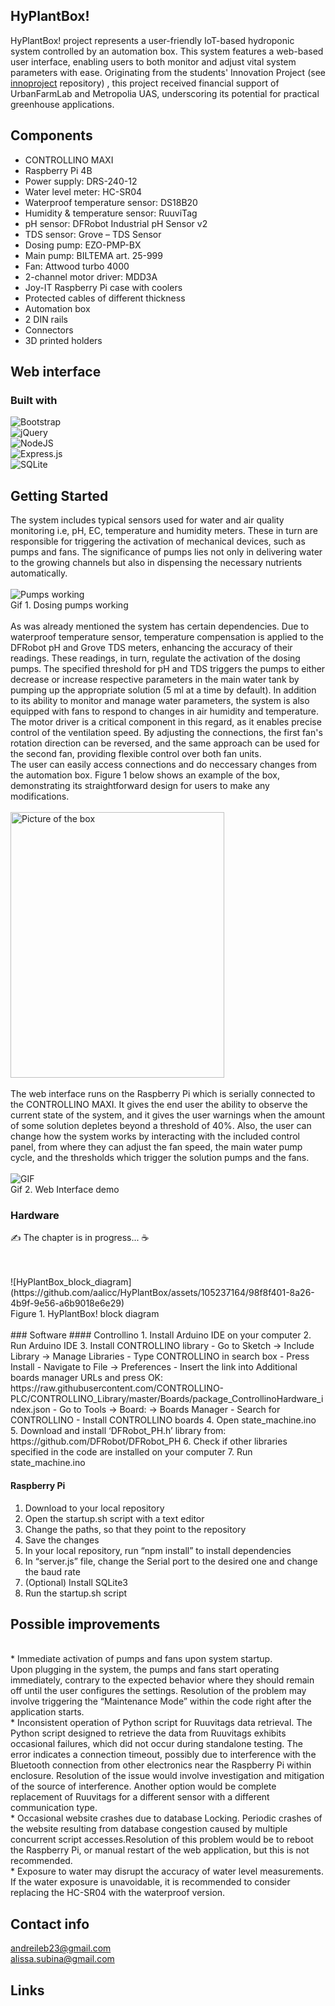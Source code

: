 ## HyPlantBox!
HyPlantBox! project represents a user-friendly IoT-based hydroponic system controlled by an automation box. This system features a web-based user interface, enabling users to both monitor and adjust vital system parameters with ease. Originating from the students' Innovation Project (see [innoproject](https://github.com/aalicc/innoproject) repository) , this project received financial support of UrbanFarmLab and Metropolia UAS, underscoring its potential for practical greenhouse applications.
<br />
## Components
* CONTROLLINO MAXI
* Raspberry Pi 4B
* Power supply: DRS-240-12
* Water level meter: HC-SR04
* Waterproof temperature sensor: DS18B20
* Humidity & temperature sensor: RuuviTag
* pH sensor: DFRobot Industrial pH Sensor v2
* TDS sensor: Grove – TDS Sensor
* Dosing pump: EZO-PMP-BX
* Main pump: BILTEMA art. 25-999
* Fan: Attwood turbo 4000
* 2-channel motor driver: MDD3A
* Joy-IT Raspberry Pi case with coolers
* Protected cables of different thickness
* Automation box
* 2 DIN rails
* Connectors
* 3D printed holders
## Web interface
### Built with
![Bootstrap](https://img.shields.io/badge/bootstrap-%238511FA.svg?style=for-the-badge&logo=bootstrap&logoColor=white)
<br />
![jQuery](https://img.shields.io/badge/jquery-%230769AD.svg?style=for-the-badge&logo=jquery&logoColor=white)
<br />
![NodeJS](https://img.shields.io/badge/node.js-6DA55F?style=for-the-badge&logo=node.js&logoColor=white)
<br />
![Express.js](https://img.shields.io/badge/express.js-%23404d59.svg?style=for-the-badge&logo=express&logoColor=%2361DAFB)
<br />
![SQLite](https://img.shields.io/badge/sqlite-%2307405e.svg?style=for-the-badge&logo=sqlite&logoColor=white)
## Getting Started
The system includes typical sensors used for water and air quality monitoring i.e, pH, EC, temperature and humidity meters. These in turn are responsible for triggering the activation of mechanical devices, such as pumps and fans. The significance of pumps lies not only in delivering water to the growing channels but also in dispensing the necessary nutrients automatically.
<br />
<br />
![Pumps working](https://media.giphy.com/media/20IqPq7Z8fLSujgLiN/giphy.gif)
<br />
Gif 1. Dosing pumps working
<br />
<br />
As was already mentioned the system has certain dependencies. Due to waterproof temperature sensor, temperature compensation is applied to the DFRobot pH and Grove TDS meters, enhancing the accuracy of their readings. These readings, in turn, regulate the activation of the dosing pumps. The specified threshold for pH and TDS triggers the pumps to either decrease or increase respective parameters in the main water tank by pumping up the appropriate solution (5 ml at a time by default). 
In addition to its ability to monitor and manage water parameters, the system is also equipped with fans to respond to changes in air humidity and temperature. The motor driver is a critical component in this regard, as it enables precise control of the ventilation speed.  By adjusting the connections, the first fan's rotation direction can be reversed, and the same approach can be used for the second fan, providing flexible control over both fan units.
<br />
The user can easily access connections and do neccessary changes from the automation box. Figure 1 below shows an example of the box, demonstrating its straightforward design for users to make any modifications. 
<br />
<br />
<img src="https://github.com/aalicc/HyPlantBox/assets/105237164/27f5cd0e-d3e8-40ba-ba3e-f67ace51745e" alt="Picture of the box" height="425px" width="342px">
<br />
<br />
The web interface runs on the Raspberry Pi which is serially connected to the CONTROLLINO MAXI. It gives the end user the ability to observe the current state of the system, and it gives the user warnings when the amount of some solution depletes beyond a threshold of 40%. Also, the user can change how the system works by interacting with the included control panel, from where they can adjust the fan speed, the main water pump cycle, and the thresholds which trigger the solution pumps and the fans.
<br />
<br />
![GIF](https://media.giphy.com/media/v1.Y2lkPTc5MGI3NjExYmh6MmplZ3J1MjJrZXE5NDB6cWd0bTN0eGJ0MnhrN3A5a3I2aGFtdyZlcD12MV9pbnRlcm5hbF9naWZfYnlfaWQmY3Q9Zw/Gzvg4E2RT3h02zhKSJ/giphy-downsized-large.gif)
<br />
Gif 2. Web Interface demo
<br />


### Hardware
:writing_hand: The chapter is in progress... :coffee:
<!--As shown on the diagram, all the sensors are located on the left and the mechanical equipment is on the right. In the center of the picture are the elements of the <control panel. For a comprehensive pinout diagram specific to the CONTROLLINO MAXI, please refer to the Controllino website.-->
<br />
<br />
![HyPlantBox_block_diagram](https://github.com/aalicc/HyPlantBox/assets/105237164/98f8f401-8a26-4b9f-9e56-a6b9018e6e29)
<br />
Figure 1. HyPlantBox! block diagram
<br />
<br />
<!--The system assembly requires some knowledge of serial communication.-->
### Software
#### Controllino
1. Install Arduino IDE on your computer
2. Run Arduino IDE
3. Install CONTROLLINO library
    - Go to Sketch -> Include Library -> Manage Libraries
    - Type CONTROLLINO in search box
    - Press Install
    - Navigate to File -> Preferences
    - Insert the link into Additional boards manager URLs and press OK:
      https://raw.githubusercontent.com/CONTROLLINO-PLC/CONTROLLINO_Library/master/Boards/package_ControllinoHardware_index.json
    - Go to Tools -> Board:  -> Boards Manager
    - Search for CONTROLLINO
    - Install CONTROLLINO boards
4. Open state_machine.ino
5. Download and install ‘DFRobot_PH.h’ library from: https://github.com/DFRobot/DFRobot_PH
6. Check if other libraries specified in the code are installed on your computer
7. Run state_machine.ino


#### Raspberry Pi
1.	Download to your local repository
2.	Open the startup.sh script with a text editor
3.	Change the paths, so that they point to the repository
4.	Save the changes
5.	In your local repository, run “npm install” to install dependencies
6.	In “server.js” file, change the Serial port to the desired one and change the baud rate
7.	(Optional) Install SQLite3
8.	Run the startup.sh script

## Possible improvements
<br />
* Immediate activation of pumps and fans upon system startup.
<br />
    Upon plugging in the system, the pumps and fans start operating immediately,
    contrary to the expected behavior where they should remain off until the user
    configures the settings.
    Resolution of the problem may involve triggering the “Maintenance Mode” within
    the code right after the application starts.
<br />
* Inconsistent operation of Python script for Ruuvitags data retrieval.
    The Python script designed to retrieve the data from Ruuvitags exhibits occasional
    failures, which did not occur during standalone testing. The error indicates a
    connection timeout, possibly due to interference with the Bluetooth connection
    from other electronics near the Raspberry Pi within enclosure.
    Resolution of the issue would involve investigation and mitigation of the source of
    interference. Another option would be complete replacement of Ruuvitags for a
    different sensor with a different communication type.
<br />
* Occasional website crashes due to database Locking.
    Periodic crashes of the website resulting from database congestion caused by
    multiple concurrent script accesses.Resolution of this problem would be to reboot the Raspberry Pi, or manual restart
    of the web application, but this is not recommended.
<br />
* Exposure to water may disrupt the accuracy of water level measurements.
    If the water exposure is unavoidable, it is recommended to consider replacing the
    HC-SR04 with the waterproof version.

## Contact info
andreileb23@gmail.com
<br />
alissa.subina@gmail.com
## Links
